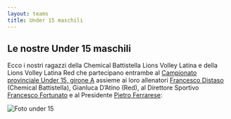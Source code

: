 ```yaml
---
layout: teams
title: Under 15 maschili
---
```


## Le nostre Under 15 maschili

Ecco i nostri ragazzi della Chemical Battistella Lions Volley Latina e della Lions Volley Latina Red che partecipano entrambe al [Campionato provinciale Under 15, girone A](https://fipavonline.it/main/classifica/41385) assieme ai loro allenatori [Francesco Distaso](https://www.linkedin.com/in/francesco-paolo-distaso/) (Chemical Battistella), Gianluca D’Atino (Red), al Direttore Sportivo [Francesco Fortunato](https://it.wikipedia.org/wiki/Francesco_Fortunato) e al Presidente [Pietro Ferrarese](https://www.instagram.com/ilconte1966_/?hl=en):

![Foto under 15](../img/foto_under15M.jpeg)
